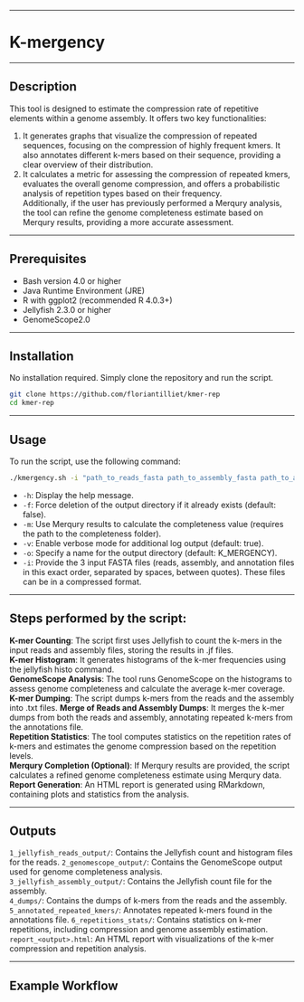 ------------------------------------------------------------------------

# K-mergency

------------------------------------------------------------------------

## Description

This tool is designed to estimate the compression rate of repetitive elements within a genome assembly. It offers two key functionalities:

1.  It generates graphs that visualize the compression of repeated sequences, focusing on the compression of highly frequent kmers. It also annotates different k-mers based on their sequence, providing a clear overview of their distribution.
2.  It calculates a metric for assessing the compression of repeated kmers, evaluates the overall genome compression, and offers a probabilistic analysis of repetition types based on their frequency. \
    Additionally, if the user has previously performed a Merqury analysis, the tool can refine the genome completeness estimate based on Merqury results, providing a more accurate assessment.

------------------------------------------------------------------------

## Prerequisites

-   Bash version 4.0 or higher
-   Java Runtime Environment (JRE)
-   R with ggplot2 (recommended R 4.0.3+)
-   Jellyfish 2.3.0 or higher
-   GenomeScope2.0

------------------------------------------------------------------------

## Installation

No installation required. Simply clone the repository and run the script.

``` bash
git clone https://github.com/floriantilliet/kmer-rep
cd kmer-rep
```

------------------------------------------------------------------------

## Usage

To run the script, use the following command:

``` bash
./kmergency.sh -i "path_to_reads_fasta path_to_assembly_fasta path_to_annotation_fasta" [-o output] [-f true|false] [-v true|false] [-m path_to_merqury_results_dir] [-h]
```

-   `-h`: Display the help message.
-   `-f`: Force deletion of the output directory if it already exists (default: false).
-   `-m`: Use Merqury results to calculate the completeness value (requires the path to the completeness folder).
-   `-v`: Enable verbose mode for additional log output (default: true).
-   `-o`: Specify a name for the output directory (default: K_MERGENCY).
-   `-i`: Provide the 3 input FASTA files (reads, assembly, and annotation files in this exact order, separated by spaces, between quotes). These files can be in a compressed format.

------------------------------------------------------------------------

## Steps performed by the script:

**K-mer Counting**: The script first uses Jellyfish to count the k-mers in the input reads and assembly files, storing the results in .jf files.\
**K-mer Histogram**: It generates histograms of the k-mer frequencies using the jellyfish histo command.\
**GenomeScope Analysis**: The tool runs GenomeScope on the histograms to assess genome completeness and calculate the average k-mer coverage.\
**K-mer Dumping**: The script dumps k-mers from the reads and the assembly into .txt files. **Merge of Reads and Assembly Dumps**: It merges the k-mer dumps from both the reads and assembly, annotating repeated k-mers from the annotations file.\
**Repetition Statistics**: The tool computes statistics on the repetition rates of k-mers and estimates the genome compression based on the repetition levels.\
**Merqury Completion (Optional)**: If Merqury results are provided, the script calculates a refined genome completeness estimate using Merqury data. **Report Generation**: An HTML report is generated using RMarkdown, containing plots and statistics from the analysis.

------------------------------------------------------------------------

## Outputs

`1_jellyfish_reads_output/`: Contains the Jellyfish count and histogram files for the reads. `2_genomescope_output/`: Contains the GenomeScope output used for genome completeness analysis.\
`3_jellyfish_assembly_output/`: Contains the Jellyfish count file for the assembly.\
`4_dumps/`: Contains the dumps of k-mers from the reads and the assembly. `5_annotated_repeated_kmers/`: Annotates repeated k-mers found in the annotations file. `6_repetitions_stats/`: Contains statistics on k-mer repetitions, including compression and genome assembly estimation.\
`report_<output>.html`: An HTML report with visualizations of the k-mer compression and repetition analysis.

------------------------------------------------------------------------

## Example Workflow
